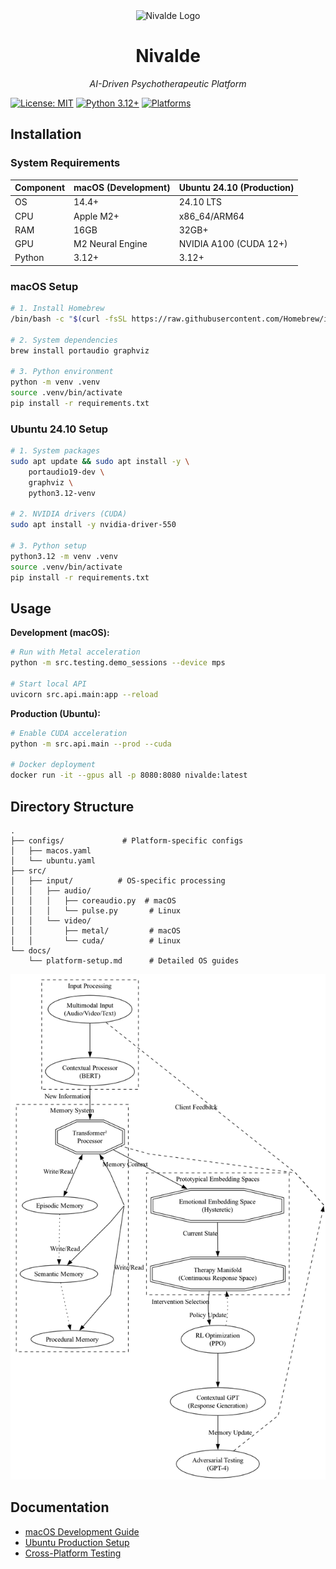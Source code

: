 <div align="center">
  <img src="docs/logo.png" alt="Nivalde Logo" width="200"/>
  
  # Nivalde  
  *AI-Driven Psychotherapeutic Platform*
</div>

[![License: MIT](https://img.shields.io/badge/License-MIT-blue.svg)](LICENSE)
[![Python 3.12+](https://img.shields.io/badge/Python-3.12%2B-green.svg)](https://python.org)
[![Platforms](https://img.shields.io/badge/Platforms-macOS%20|%20Linux-blue)](https://nivalde.ai/docs/installation)

## Installation

### System Requirements
| Component | macOS (Development) | Ubuntu 24.10 (Production) |
|-----------|--------------------|----------------------------|
| OS        | 14.4+             | 24.10 LTS                  |
| CPU       | Apple M2+         | x86_64/ARM64               |  
| RAM       | 16GB              | 32GB+                      |
| GPU       | M2 Neural Engine  | NVIDIA A100 (CUDA 12+)     |
| Python    | 3.12+             | 3.12+                      |

### macOS Setup
```bash
# 1. Install Homebrew
/bin/bash -c "$(curl -fsSL https://raw.githubusercontent.com/Homebrew/install/HEAD/install.sh)"

# 2. System dependencies
brew install portaudio graphviz

# 3. Python environment
python -m venv .venv
source .venv/bin/activate
pip install -r requirements.txt
```

### Ubuntu 24.10 Setup  
```bash
# 1. System packages
sudo apt update && sudo apt install -y \
    portaudio19-dev \
    graphviz \
    python3.12-venv

# 2. NVIDIA drivers (CUDA)
sudo apt install -y nvidia-driver-550

# 3. Python setup
python3.12 -m venv .venv
source .venv/bin/activate
pip install -r requirements.txt
```

## Usage

**Development (macOS):**
```bash
# Run with Metal acceleration
python -m src.testing.demo_sessions --device mps

# Start local API
uvicorn src.api.main:app --reload
```

**Production (Ubuntu):**  
```bash
# Enable CUDA acceleration
python -m src.api.main --prod --cuda

# Docker deployment
docker run -it --gpus all -p 8080:8080 nivalde:latest
```

## Directory Structure
```
.
├── configs/             # Platform-specific configs
│   ├── macos.yaml
│   └── ubuntu.yaml
├── src/
│   ├── input/          # OS-specific processing
│   │   ├── audio/
│   │   │   ├── coreaudio.py  # macOS
│   │   │   └── pulse.py       # Linux
│   │   └── video/
│   │       ├── metal/         # macOS
│   │       └── cuda/          # Linux
└── docs/
    └── platform-setup.md      # Detailed OS guides
```

<div align="center">
  <img src="docs/architecture-crossplatform.png" width="800" alt="Cross-Platform Architecture">
</div>

## Documentation
- [macOS Development Guide](https://nivalde.ai/docs/macos-setup)
- [Ubuntu Production Setup](https://nivalde.ai/docs/ubuntu-deployment)
- [Cross-Platform Testing](https://nivalde.ai/docs/testing)
